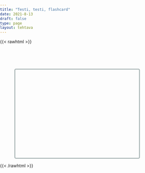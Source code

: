 ```yaml
---
title: "Testi, testi, flashcard"
date: 2021-8-13
draft: false
type: page
layout: tehtava
---
```


{{< rawhtml >}}
<!DOCTYPE html>
 <body>
  <div id="cardArea"></div>
  <div id="buttonArea" class="grid grid-cols-2"></div>
 </body>
</html>

<style>

html, body {
 margin: 0;
 padding: 0;
 -webkit-user-select: none;
 -moz-user-select: none;
 user-select: none;
}

#cardArea{
 width: 80%;
 height: 30vw;
 margin:auto;
 margin-top:80px;
 border:3px solid #ABB7B7;
 border-radius:5px;
 position:relative;
 overflow:hidden;
}
.card{
 width: 100%;
 height: 30vw;
 position:absolute;
 text-align:center;
 line-height:200px;
 font-size:45px;
 color:#efefef;
 font-family:Arial;
 cursor:pointer;
}

#nextButton{
 width:80px;
 text-align:center;
 font-size:20px;
 padding:10px;
 cursor:pointer;
 color:#efefef;
 margin:auto;
 margin-top:30px;
 background-color:#019875;
 border: 2px solid #1E824C;
 border-radius:5px;
 font-family:Arial;
}

#nextButton:hover{
 opacity:.6;
}

#prevButton{
 width:80px;
 text-align:center;
 font-size:20px;
 padding:10px;
 cursor:pointer;
 color:#efefef;
 margin:auto;
 margin-top:30px;
 background-color:#019875;
 border: 2px solid #1E824C;
 border-radius:5px;
 font-family:Arial;
}

#prevButton:hover{
 opacity:.6;
}
#finalMessage{
 text-align:center;
 font-size:30px;
 margin-top:30px;
 font-family:Arial;
}
</style>

<script> 
$(document).ready(function() {

  var cardState;
  var currentQuestion = 0;
  var qbank = [
    ["CAT", "GATO"],
    ["DOG", "PERRO"],
    ["HORSE", "CABALLO"],
    ["RABBIT", "CONEJO"],
    ["TIGER", "TIGRE"],
    ["KANGAROO", "CANGURO"]
  ];


  beginActivity();


  function beginActivity() {
    cardState = 0;
    $("#cardArea").empty();
    $("#cardArea").append('<div id="card1" class="card">' + qbank[currentQuestion][0] + '</div>');
    $("#cardArea").append('<div id="card2" class="card">' + qbank[currentQuestion][1] + '</div>');
    $("#card1").css("background-color", "#1F2937");
    $("#card2").css("background-color", "#00ABC3");
    $("#card2").css("top", "30vw");
    $("#cardArea").on("click", function() {
      if (cardState != 1) {
        cardState = 1;
        //togglePosition();
        $("#card1").animate({
          top: "-=30vw"
        }, 150, function() {
          cardState = 0;
          togglePosition();
        });
        $("#card2").animate({
          top: "-=30vw"
        }, 150, function() {
          togglePosition2();
        });
      } //if
    }); //click function
    
    $("#buttonArea").empty();
    $("#buttonArea").append('<div id="prevButton">PREV</div>');
    $("#prevButton").on("click", function() {
      if (currentQuestion > 0) {
        currentQuestion--;
        beginActivity()
      }
    })
    $("#buttonArea").append('<div id="nextButton">NEXT</div>');
    $("#nextButton").on("click", function() {
      if (currentQuestion < qbank.length - 1) {
      	currentQuestion++;
        beginActivity();
      } else {
        displayFinalMessage();
      }
    }); //click function
  } //beginactivity

  function togglePosition() {
    if ($("#card1").position().top == -3030vw0) {
      $("#card1").css("top", "30vw");
    };
  } //toggle

  function togglePosition2() {
    if ($("#card2").position().top == -30vw) {
      $("#card2").css("top", "30vw");
    };
  } //toggle2

  function displayFinalMessage() {
    $("#cardArea").empty();
    $("#buttonArea").empty();
    $("#buttonArea").append('<div id="prevButton">PREV</div>');
    $("#prevButton").on("click", function() {
        currentQuestion[currentQuestion-1];
        beginActivity()
      }
    )
    $("#cardArea").append('<div id="finalMessage">Kortit loppus</div>');
  } //final message

});

</script>

{{< /rawhtml >}}
